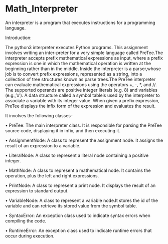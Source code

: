 # Math_Interpreter
An interpreter is a program that executes instructions for a programming language.

Introduction:

The python3 interpreter executes Python programs. This assignment involves writing an inter-preter for a very simple language called PreTee.The interpreter accepts prefix mathematical expressions as input, where a prefix expression is one in which the mathematical operation is written at the beginning rather than in the middle. Inside the interpreter is a parser,whose job is to convert prefix expressions, represented as a string, into a collection of tree structures known as parse trees.The PreTee interpreter can evaluate mathematical expressions using the operators +, -, *, and //. The supported operands are positive integer literals (e.g. 8) and variables (e.g.,’x’). A data structure called a symbol tableis used by the interpreter to associate a variable with its integer value. When given a prefix expression, PreTee displays the infix form of the expression and evaluates the result.

It involves the following classes-

•	PreTee: The main interpreter class. It is responsible for parsing the PreTee source
code, displaying it in infix, and then executing it.

•	AssignmentNode: A class to represent the assignment node. It assigns the result of an
expression to a variable.

•	LiteralNode: A class to represent a literal node containing a positive integer.

•	MathNode: A class to represent a mathematical node. It contains the operation, plus
the left and right expressions. 

•	PrintNode: A class to represent a print node. It displays the result of an expression
to standard output.

•	VariableNode: A class to represent a variable node.It stores the id of the variable and
can retrieve its stored value from the symbol table.

•	SyntaxError: An exception class used to indicate syntax errors when compiling the code.

•	RuntimeError: An exception class used to indicate runtime errors that occur during
execution.


